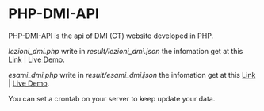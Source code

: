 # PHP-DMI-API
PHP-DMI-API is the api of DMI (CT) website developed in PHP.

_lezioni_dmi.php_ write in _result/lezioni_dmi.json_ the infomation get at this [Link](http://web.dmi.unict.it/Didattica/Laurea%20Triennale%20in%20Informatica%20L-31/Calendario%20delle%20Lezioni) | [Live Demo](http://188.213.170.165/PHP-DMI-API/result/lezioni_dmi.json).

_esami_dmi.php_ write in _result/esami_dmi.json_ the infomation get at this [Link](http://web.dmi.unict.it/Didattica/Laurea%20Triennale%20in%20Informatica%20L-31/Calendario%20dEsami) | [Live Demo](http://188.213.170.165/PHP-DMI-API/result/esami_dmi.json).

You can set a crontab on your server to keep update your data.

